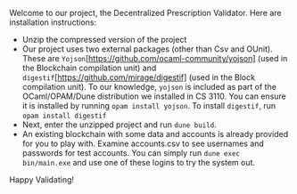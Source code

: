 Welcome to our project, the Decentralized Prescription Validator. Here are installation instructions:

- Unzip the compressed version of the project
- Our project uses two external packages (other than Csv and OUnit). These are `Yojson`[https://github.com/ocaml-community/yojson] (used in the Blockchain compilation unit) and `digestif`[https://github.com/mirage/digestif] (used in the Block compilation unit). To our knowledge, `yojson` is included as part of the OCaml/OPAM/Dune distribution we installed in CS 3110. You can ensure it is installed by running `opam install yojson`. To install `digestif`, run `opam install digestif`
- Next, enter the unzipped project and run `dune build`. 
- An existing blockchain with some data and accounts is already provided for you to play with. Examine accounts.csv to see usernames and passwords for test accounts. You can simply run `dune exec bin/main.exe` and use one of these logins to try the system out.

Happy Validating!